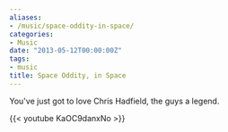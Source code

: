 ```yaml
---
aliases:
- /music/space-oddity-in-space/
categories:
- Music
date: "2013-05-12T00:00:00Z"
tags:
- music
title: Space Oddity, in Space
---
```


You've just got to love Chris Hadfield, the guys a legend.

{{< youtube KaOC9danxNo >}}